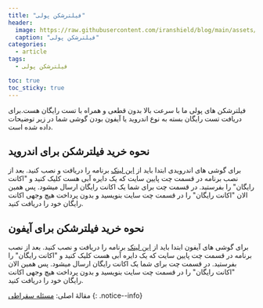 ```yaml
---
title: "فیلترشکن پولی"
header:
  image: https://raw.githubusercontent.com/iranshield/blog/main/assets/images/antifilter.jpg
  caption: "فیلترشکن پولی"
categories:
  - article
tags:
  - فیلترشکن پولی

toc: true
toc_sticky: true
---
```

فیلترشکن های پولی ما با سرعت بالا بدون قطعی و همراه با تست رایگان هست.برای دریافت تست رایگان بسته به نوع اندروید یا آیفون بودن گوشی شما در زیر توضیحات داده شده است.


## نحوه خرید فیلترشکن برای اندروید
برای گوشی های اندرویدی ابتدا باید از [این لینک](https://github.com/2dust/v2rayNG/releases/download/1.8.5/v2rayNG_1.8.5_arm64-v8a.apk) برنامه را دریافت و نصب کنید.
بعد از نصب برنامه در قسمت چت پایین سایت که یک دایره آبی هست کلیک کنید و "اکانت رایگان" را بفرستید.
در قسمت چت برای شما یک اکانت رایگان ارسال میشود.
پس همین الان "اکانت رایگان" را در قسمت چت سایت بنویسید و بدون پرداخت هیچ وجهی اکانت رایگان خود را دریافت کنید.


## نحوه خرید فیلترشکن برای آیفون
برای گوشی های آیفون ابتدا باید از [این لینک](https://apps.apple.com/us/app/v2box-v2ray-client/id6446814690) برنامه را دریافت و نصب کنید.
بعد از نصب برنامه در قسمت چت پایین سایت که یک دایره آبی هست کلیک کنید و "اکانت رایگان" را بفرستید.
در قسمت چت برای شما یک اکانت رایگان ارسال میشود.
پس همین الان "اکانت رایگان" را در قسمت چت سایت بنویسید و بدون پرداخت هیچ وجهی اکانت رایگان خود را دریافت کنید.

مقالهٔ اصلی: [مسئله سقراطی](https://fa.wikipedia.org/wiki/%D9%85%D8%B3%D8%A6%D9%84%D9%87_%D8%B3%D9%82%D8%B1%D8%A7%D8%B7%DB%8C)
{: .notice--info}


